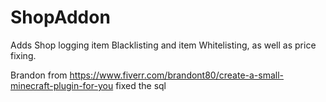 # ShopAddon

Adds Shop logging item Blacklisting and item Whitelisting, as well as price fixing.



Brandon from https://www.fiverr.com/brandont80/create-a-small-minecraft-plugin-for-you fixed the sql
